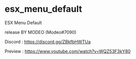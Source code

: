 # esx_menu_default
ESX Menu Default

release BY MODEO (Modeo#7090)

Discord : https://discord.gg/ZBkfbHWTUa

Preview : https://www.youtube.com/watch?v=WQZ53F3kY80
